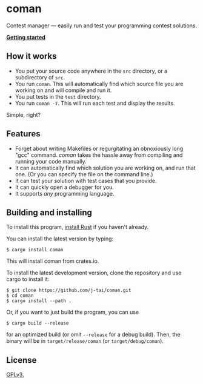 # coman

Contest manager — easily run and test your programming contest solutions.

[**Getting started**](https://github.com/j-tai/coman/wiki/Getting-started)

## How it works

* You put your source code anywhere in the `src` directory, or a subdirectory of `src`.
* You run `coman`. This will automatically find which source file you are working on and will compile and run it.
* You put tests in the `test` directory.
* You run `coman -T`. This will run each test and display the results.

Simple, right?

## Features

* Forget about writing Makefiles or regurgitating an obnoxiously long "gcc" command. *coman* takes the hassle away from compiling and running your code manually.
* It can automatically find which solution you are working on, and run that one. (Or you can specify the file on the command line.)
* It can test your solution with test cases that you provide.
* It can quickly open a debugger for you.
* It supports *any* programming language.

## Building and installing

To install this program, [install Rust](https://rustup.rs/) if you haven't already.

You can install the latest version by typing:

```console
$ cargo install coman
```

This will install coman from crates.io.

To install the latest development version, clone the repository and use cargo to install it:

```console
$ git clone https://github.com/j-tai/coman.git
$ cd coman
$ cargo install --path .
```

Or, if you want to just build the program, you can use

```console
$ cargo build --release
```

for an optimized build (or omit `--release` for a debug build). Then, the binary will be in `target/release/coman` (or `target/debug/coman`).

## License

[GPLv3.](LICENSE)
